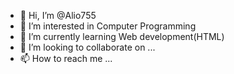 - 👋 Hi, I’m @Alio755
- 👀 I’m interested in Computer Programming
- 🌱 I’m currently learning Web development(HTML)
- 💞️ I’m looking to collaborate on ...
- 📫 How to reach me ...

<!---
Alio755/Alio755 is a ✨ special ✨ repository because its `README.md` (this file) appears on your GitHub profile.
You can click the Preview link to take a look at your changes.
--->
